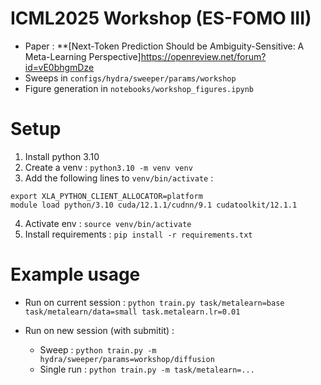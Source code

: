 # ICML2025 Workshop (ES-FOMO III)
- Paper : **[Next-Token Prediction Should be Ambiguity-Sensitive: A Meta-Learning Perspective]<https://openreview.net/forum?id=vE0bhgmDze>
- Sweeps in `configs/hydra/sweeper/params/workshop`
- Figure generation in `notebooks/workshop_figures.ipynb`

# Setup
1) Install python 3.10
2) Create a venv : `python3.10 -m venv venv`
3) Add the following lines to `venv/bin/activate` : 
```
export XLA_PYTHON_CLIENT_ALLOCATOR=platform
module load python/3.10 cuda/12.1.1/cudnn/9.1 cudatoolkit/12.1.1
```
4) Activate env : `source venv/bin/activate`
5) Install requirements : `pip install -r requirements.txt`

# Example usage
- Run on current session : `python train.py task/metalearn=base task/metalearn/data=small task.metalearn.lr=0.01`
  
- Run on new session (with submitit) : 
  - Sweep : `python train.py -m hydra/sweeper/params=workshop/diffusion`
  - Single run : `python train.py -m task/metalearn=...`

